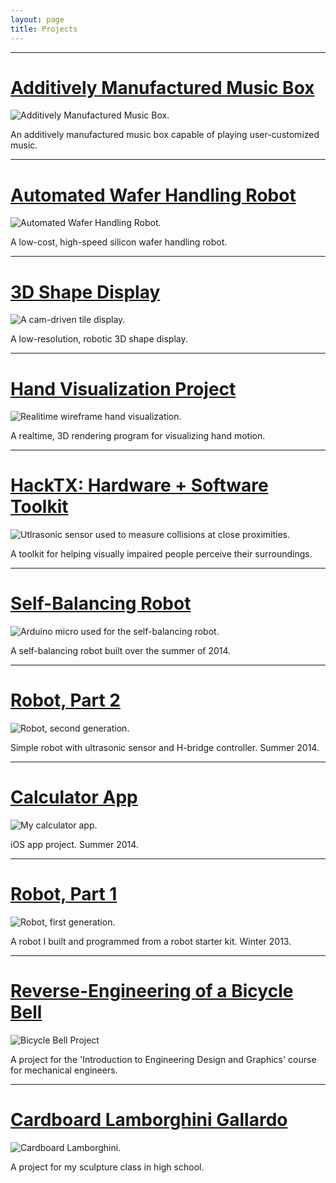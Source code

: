 ```yaml
---
layout: page
title: Projects
---
```



---

# [Additively Manufactured Music Box](/projects/music)

![Additively Manufactured Music Box.](/assets/music_box_3.JPG "Additively Manufactured Music Box.")

<div class="message">
An additively manufactured music box capable of playing user-customized music.
</div>

---

# [Automated Wafer Handling Robot](/projects/wafer)

![Automated Wafer Handling Robot.](/assets/robot_table_3.png "Automated Wafer Handling Robot.")

<div class="message">
A low-cost, high-speed silicon wafer handling robot.
</div>

---

# [3D Shape Display](/projects/display)

![A cam-driven tile display.](/assets/display2.jpg "A cam-driven tile display.")

<div class="message">
A low-resolution, robotic 3D shape display.
</div>

---

# [Hand Visualization Project](/projects/hand)

![Realitime wireframe hand visualization.](/assets/hand2.png "Realitime wireframe hand visualization.")

<div class="message">
A realtime, 3D rendering program for visualizing hand motion.
</div>

---

# [HackTX: Hardware + Software Toolkit](/projects/hacktx)

![Utlrasonic sensor used to measure collisions at close proximities.](/assets/hack/checker.jpg "Utlrasonic sensor used to measure collisions at close proximities.")

<div class="message">
A toolkit for helping visually impaired people perceive their surroundings.
</div>

---

# [Self-Balancing Robot](/projects/sb_robot)

![Arduino micro used for the self-balancing robot.](/assets/sb_s.jpg "Arduino micro used for the self-balancing robot.")

<div class="message">
A self-balancing robot built over the summer of 2014.
</div>

---

# [Robot, Part 2](/projects/robot_2)

![Robot, second generation.](/assets/r2_s2.jpg "Robot, second generation.")

<div class="message">
Simple robot with ultrasonic sensor and H-bridge controller. Summer 2014.
</div>

---

# [Calculator App](/projects/calculator)

![My calculator app.](/assets/calc_s.jpg "My calculator app.")

<div class="message">
iOS app project. Summer 2014.
</div>

---

# [Robot, Part 1](/projects/robot_1)

![Robot, first generation.](/assets/robot_s.jpg "Robot, first generation.")

<div class="message">
A robot I built and programmed from a robot starter kit. Winter 2013.
</div>

---

# [Reverse-Engineering of a Bicycle Bell](/projects/bike-bell)

![Bicycle Bell Project](/assets/3d_printed.jpg "Bicycle Bell Project")

<div class="message">
A project for the 'Introduction to Engineering Design and Graphics' course for mechanical engineers.
</div>

---

# [Cardboard Lamborghini Gallardo](/projects/lambo)

![Cardboard Lamborghini.](/assets/car_small.JPG "Cardboard Lamborghini")

<div class="message">
A project for my sculpture class in high school.
</div>
